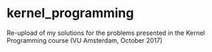 # kernel_programming
Re-upload of my solutions for the problems presented in the Kernel Programming course (VU Amsterdam, October 2017)
